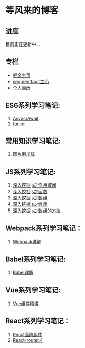 # 等风来的博客
## 进度
目前正在更新中...
## 专栏
* [掘金主页](https://juejin.im/user/5acde3bdf265da239b41cc68)
* [segmentfault主页](https://segmentfault.com/u/wsmdyj)
* [个人简历](https://github.com/WsmDyj/puhua/blob/master/%E9%82%AC%E5%97%A3%E6%95%8F%E7%AE%80%E5%8E%86.pdf)
## ES6系列学习笔记:
1. [Async/Await](https://github.com/WsmDyj/Blog/blob/master/ES6/Async/async.md)
2. [for-of](https://github.com/WsmDyj/Blog/blob/master/ES6/For-Of/for-of.md)
## 常用知识学习笔记:
1. [图片懒加载]()
## JS系列学习笔记:
1. [深入挖掘js之作用域闭](https://github.com/WsmDyj/Blog/blob/master/JS/%E6%B7%B1%E5%85%A5%E6%8C%96%E6%8E%98js%E4%B9%8B%E4%BD%9C%E7%94%A8%E5%9F%9F%E9%97%AD.md)
2. [深入挖掘js之函数](https://github.com/WsmDyj/Blog/blob/master/JS/%E6%B7%B1%E5%85%A5%E6%8C%96%E6%8E%98js%E4%B9%8B%E5%87%BD%E6%95%B0.md)
3. [深入挖掘js之数组](https://github.com/WsmDyj/Blog/blob/master/JS/%E6%B7%B1%E5%85%A5%E6%8C%96%E6%8E%98js%E4%B9%8B%E6%95%B0%E7%BB%84.md)
4. [深入挖掘js之继承](https://github.com/WsmDyj/Blog/blob/master/JS/%E6%B7%B1%E5%85%A5%E6%8C%96%E6%8E%98js%E4%B9%8B%E7%BB%A7%E6%89%BF.md)
5. [深入挖掘js之数组的方法](https://github.com/WsmDyj/Blog/blob/master/JS/%E6%B7%B1%E5%85%A5%E6%8C%96%E6%8E%98js%E4%B9%8B%E6%95%B0%E7%BB%84%E6%96%B9%E6%B3%95.md)
## Webpack系列学习笔记：
1. [Webpack详解](https://github.com/WsmDyj/Blog/blob/master/Webpack/webpack.md)
## Babel系列学习笔记:
1. [Babel详解](https://github.com/WsmDyj/Blog/blob/master/Babel/Babel.md)
## Vue系列学习笔记:
1. [Vue组件精讲](https://github.com/WsmDyj/Blog/blob/master/Vue/vue--%E7%BB%84%E4%BB%B6%E7%B2%BE%E8%AE%B2.md)
## React系列学习笔记：
1. [React高阶组件](https://github.com/WsmDyj/Blog/tree/master/React/%E9%AB%98%E9%98%B6%E7%BB%84%E4%BB%B6)
2. [React-router.4](https://github.com/WsmDyj/Blog/tree/master/React/react-router)